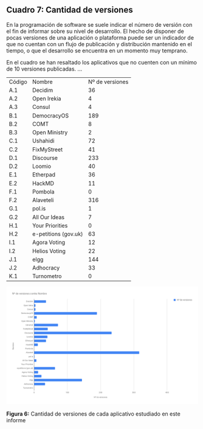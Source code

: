 ## Cuadro 7: Cantidad de versiones

En la programación de software se suele indicar el número de versión con el fin de informar sobre su nivel de desarrollo. El hecho de disponer de pocas versiones de una aplicación o plataforma puede ser un indicador de que no cuentan con un flujo de publicación y distribución mantenido en el tiempo, o que el desarrollo se encuentra en un momento muy temprano. 

En el cuadro se han resaltado  los aplicativos que no cuenten con un mínimo de 10 versiones publicadas. ...

<table>
  <tr>
    <td>Código</td>
    <td>Nombre</td>
    <td>Nº de versiones</td>
  </tr>
  <tr>
    <td>A.1</td>
    <td>Decidim</td>
    <td>36</td>
  </tr>
  <tr>
    <td>A.2</td>
    <td>Open Irekia</td>
    <td>4</td>
  </tr>
  <tr>
    <td>A.3</td>
    <td>Consul</td>
    <td>4</td>
  </tr>
  <tr>
    <td>B.1</td>
    <td>DemocracyOS</td>
    <td>189</td>
  </tr>
  <tr>
    <td>B.2</td>
    <td>COMT</td>
    <td>8</td>
  </tr>
  <tr>
    <td>B.3</td>
    <td>Open Ministry</td>
    <td>2</td>
  </tr>
  <tr>
    <td>C.1</td>
    <td>Ushahidi</td>
    <td>72</td>
  </tr>
  <tr>
    <td>C.2</td>
    <td>FixMyStreet</td>
    <td>41</td>
  </tr>
  <tr>
    <td>D.1</td>
    <td>Discourse</td>
    <td>233</td>
  </tr>
  <tr>
    <td>D.2</td>
    <td>Loomio</td>
    <td>40</td>
  </tr>
  <tr>
    <td>E.1</td>
    <td>Etherpad</td>
    <td>36</td>
  </tr>
  <tr>
    <td>E.2</td>
    <td>HackMD</td>
    <td>11</td>
  </tr>
  <tr>
    <td>F.1</td>
    <td>Pombola</td>
    <td>0</td>
  </tr>
  <tr>
    <td>F.2</td>
    <td>Alaveteli</td>
    <td>316</td>
  </tr>
  <tr>
    <td>G.1</td>
    <td>pol.is</td>
    <td>1</td>
  </tr>
  <tr>
    <td>G.2</td>
    <td>All Our Ideas</td>
    <td>7</td>
  </tr>
  <tr>
    <td>H.1</td>
    <td>Your Priorities</td>
    <td>0</td>
  </tr>
  <tr>
    <td>H.2</td>
    <td>e-petitions (gov.uk)</td>
    <td>63</td>
  </tr>
  <tr>
    <td>I.1</td>
    <td>Agora Voting</td>
    <td>12</td>
  </tr>
  <tr>
    <td>I.2</td>
    <td>Helios Voting</td>
    <td>22</td>
  </tr>
  <tr>
    <td>J.1</td>
    <td>elgg</td>
    <td>144</td>
  </tr>
  <tr>
    <td>J.2</td>
    <td>Adhocracy</td>
    <td>33</td>
  </tr>
  <tr>
    <td>K.1</td>
    <td>Turnometro</td>
    <td>0</td>
  </tr>
</table>


![image alt text](image_7.png)

**Figura 6:** Cantidad de versiones de cada aplicativo estudiado en este informe



